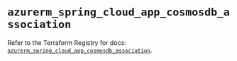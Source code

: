 # `azurerm_spring_cloud_app_cosmosdb_association`

Refer to the Terraform Registry for docs: [`azurerm_spring_cloud_app_cosmosdb_association`](https://registry.terraform.io/providers/hashicorp/azurerm/3.103.1/docs/resources/spring_cloud_app_cosmosdb_association).

